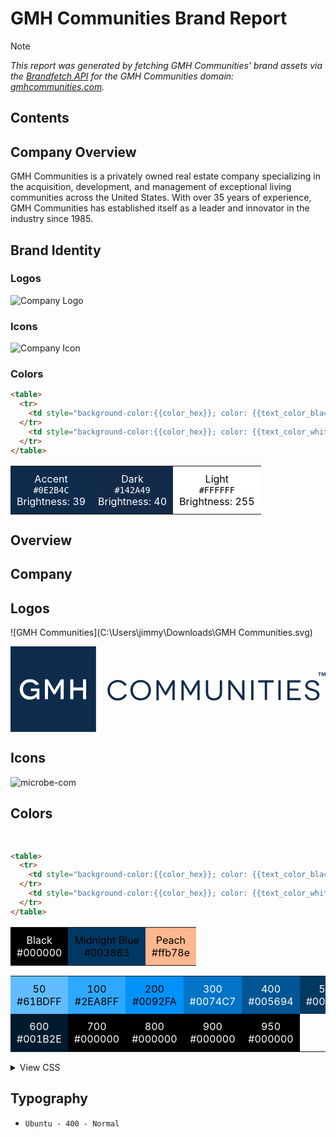 # GMH Communities Brand Report

> [!NOTE]
> *This report was generated by fetching GMH Communities' brand assets via the [Brandfetch API](https://brandfetch.com) for
> the GMH Communities domain: [gmhcommunities.com](https://gmhcommunities.com).*

## Contents

## Company Overview

GMH Communities is a privately owned real estate company specializing in the acquisition, development, and management of exceptional living communities across the United States. With over 35 years of experience, GMH Communities has established itself as a leader and innovator in the industry since 1985.

## Brand Identity

### Logos

![Company Logo](https://cdn.brandfetch.io/gmhcommunities.com/w/512/h/139/logo?c=1idD1Ep0IvCNcUa3_E3)

### Icons

![Company Icon](https://cdn.brandfetch.io/gmhcommunities.com/w/512/h/512?c=1idD1Ep0IvCNcUa3_E3)

### Colors

```html
<table>
  <tr>
    <td style="background-color:{{color_hex}}; color: {{text_color_black}}; padding:10px; text-align:center;">{{color_name}}<br>{{color_hex}}</td>
  </tr>
    <td style="background-color:{{color_hex}}; color: {{text_color_white}}; padding:10px; text-align:center;">{{color_name}}<br>{{color_hex}}</td>
  </tr>
</table>
```

<table>
  <tr>
    <td style="background-color:#0E2B4C; color:#fff; padding:10px; text-align:center;">Accent<br><code>#0E2B4C</code><br>Brightness: 39</td>
    <td style="background-color:#142A49; color:#fff; padding:10px; text-align:center;">Dark<br><code>#142A49</code><br>Brightness: 40</td>
    <td style="background-color:#FFFFFF; color:#000; padding:10px; text-align:center;">Light<br><code>#FFFFFF</code><br>Brightness: 255</td>
  </tr>
</table>

## Overview

## Company

## Logos

![GMH Communities](C:\Users\jimmy\Downloads\GMH Communities.svg)

<svg xmlns="http://www.w3.org/2000/svg" xmlns:xlink="http://www.w3.org/1999/xlink" version="1.0" id="Layer_1" x="0px" y="0px" viewBox="0 0 554.7 150.6" style="enable-background:new 0 0 554.7 150.6;" xml:space="preserve" width="554.7" height="150.6">
<style type="text/css">
	.st0{fill:#0E2B4C;}
	.st1{fill:#FFFFFF;}
</style>
<g>
	<g>
		<rect class="st0" width="150.6" height="150.6"></rect>
		<g>
			<g>
				<path class="st1" d="M46.1,88.5l-0.3,0.4c-0.4,0.5-1,1.1-1.8,1.7c-0.7,0.6-1.6,1.1-2.6,1.6c-1,0.5-2.1,0.8-3.3,1.2      c-1.2,0.3-2.5,0.5-3.9,0.5c-2.5,0-4.8-0.4-7-1.3c-2.2-0.9-4.1-2.1-5.7-3.7c-1.6-1.6-2.9-3.5-3.9-5.8c-0.9-2.2-1.4-4.7-1.4-7.3      c0-2.6,0.5-5.1,1.4-7.3c0.9-2.2,2.2-4.2,3.9-5.8c1.6-1.6,3.6-2.8,5.8-3.7c2.2-0.9,4.5-1.3,7-1.3c3.5,0.1,6.7,0.9,9.4,2.5      s4.9,3.8,6.4,6.6l-5.6,1.5c-1-1.6-2.5-2.9-4.3-3.9c-1.8-0.9-3.8-1.4-5.9-1.4c-1.8,0-3.4,0.3-5,0.9c-1.5,0.6-2.8,1.4-3.9,2.6      s-1.9,2.5-2.5,4s-0.9,3.2-0.9,5.1c0,1.9,0.3,3.7,1,5.2s1.5,2.9,2.7,4c1.1,1.1,2.5,1.9,4,2.5c1.5,0.6,3.2,0.9,5,0.9      c1.6,0,3-0.2,4.3-0.6c1.3-0.4,2.4-0.9,3.4-1.6c0.9-0.6,1.7-1.3,2.4-2.1c0.6-0.7,1.1-1.5,1.4-2.2v-2.9H36v-4.5h14.9V93h-4.8      c0-1.7,0-2.9,0-3.5C46.2,88.9,46.2,88.6,46.1,88.5L46.1,88.5z"></path>
				<path class="st1" d="M93.8,58l-0.2,34.9h-5.4V79.7c0-1.6,0-3.1,0-4.6s0.1-2.8,0.1-3.9c0-1.1,0-2,0.1-2.7l0-1h0l-0.3,0.6      c-0.3,0.4-0.5,0.9-0.8,1.4c-0.3,0.5-0.6,1.1-1,1.7l-0.8,1.5l-6.8,11.7h-2.9l-6.8-11.7c-0.3-0.4-0.5-0.9-0.9-1.5      c-0.3-0.6-0.7-1.2-1-1.7c-0.3-0.5-0.6-1-0.9-1.4l-0.3-0.6h0l0,1c0,0.7,0,1.6,0,2.7c0,1.1,0,2.4,0.1,3.9c0,1.5,0,3,0,4.6v13.3      h-5.4V58h5.2l7.9,13.4c0.7,1.2,1.3,2.2,1.8,3c0.4,0.8,0.8,1.4,1,1.8c0.3,0.4,0.4,0.7,0.5,0.9l0.1,0.2h0.1l0.1-0.2      c0.1-0.1,0.2-0.4,0.5-0.9c0.2-0.4,0.6-1,1-1.8c0.4-0.8,1-1.8,1.7-3L88.7,58H93.8z"></path>
				<path class="st1" d="M133.2,58v34.9h-5.5V77.6h-17v15.3h-5.5V58h5.5v14.5h17V58H133.2z"></path>
			</g>
		</g>
	</g>
	<g>
		<g>
			<path class="st0" d="M200.8,69.2l-0.3,0c-1.2-1.9-2.8-3.5-4.9-4.6c-2.1-1.1-4.3-1.6-6.8-1.6c-2,0-3.8,0.3-5.5,1     c-1.7,0.7-3.1,1.6-4.4,2.9c-1.2,1.2-2.2,2.7-2.9,4.5c-0.7,1.7-1,3.6-1,5.7c0,2.1,0.3,4,1,5.7c0.7,1.7,1.7,3.2,2.9,4.5     c1.2,1.2,2.7,2.2,4.4,2.9c1.7,0.7,3.5,1,5.5,1c2.7,0,5.1-0.6,7.3-1.9c2.2-1.3,3.9-3,5-5.2l4,1.1c-0.7,1.5-1.6,2.9-2.7,4.2     c-1.1,1.2-2.3,2.3-3.7,3.2c-1.4,0.9-2.9,1.6-4.6,2c-1.6,0.5-3.4,0.7-5.2,0.7c-2.5,0-4.8-0.4-7-1.3c-2.2-0.9-4.1-2.1-5.7-3.7     c-1.6-1.6-2.9-3.5-3.9-5.8c-0.9-2.2-1.4-4.7-1.4-7.3s0.5-5.1,1.4-7.3c0.9-2.2,2.2-4.2,3.9-5.8c1.6-1.6,3.6-2.8,5.8-3.7     c2.2-0.9,4.5-1.3,7-1.3c1.7,0,3.3,0.2,4.9,0.6c1.6,0.4,3.1,1,4.4,1.8c1.3,0.8,2.6,1.7,3.7,2.9c1.1,1.1,2,2.4,2.8,3.8L200.8,69.2z     "></path>
			<path class="st0" d="M211.1,77.3c0-2.6,0.5-5.1,1.4-7.3c0.9-2.2,2.2-4.2,3.9-5.8c1.6-1.6,3.6-2.8,5.8-3.7c2.2-0.9,4.5-1.3,7-1.3     s4.8,0.4,7,1.3c2.2,0.9,4.1,2.1,5.8,3.7c1.6,1.6,2.9,3.5,3.9,5.7c0.9,2.2,1.4,4.7,1.4,7.3s-0.4,5.1-1.4,7.3     c-0.9,2.2-2.2,4.1-3.9,5.7c-1.6,1.6-3.6,2.8-5.8,3.7c-2.2,0.8-4.5,1.3-7,1.3c-2.5,0-4.8-0.4-7-1.3c-2.2-0.9-4.1-2.1-5.7-3.7     c-1.6-1.6-2.9-3.5-3.9-5.8c-0.9-2.2-1.4-4.7-1.4-7.3L211.1,77.3z M215.5,77.2c0,2.1,0.3,4,1,5.7c0.7,1.7,1.7,3.2,2.9,4.5     c1.2,1.2,2.7,2.2,4.4,2.9c1.7,0.7,3.5,1,5.5,1c1.9,0,3.8-0.3,5.5-1c1.7-0.7,3.2-1.6,4.4-2.9c1.2-1.2,2.2-2.7,2.9-4.5     c0.7-1.7,1-3.7,1-5.8c0-2.1-0.3-4.1-1-5.8c-0.7-1.7-1.7-3.2-2.9-4.5c-1.2-1.2-2.7-2.2-4.4-2.9c-1.7-0.7-3.5-1-5.5-1     c-2,0-3.8,0.3-5.5,1c-1.7,0.7-3.1,1.6-4.4,2.9c-1.2,1.2-2.2,2.7-2.9,4.5c-0.7,1.7-1,3.7-1,5.8L215.5,77.2z"></path>
			<path class="st0" d="M289.2,59.7v35h-4V79.1c0-1.3,0-2.7,0-4.2s0.1-2.8,0.1-4s0-2.2,0-3l0-1.2h0l-0.3,0.5     c-0.2,0.3-0.4,0.8-0.7,1.3c-0.3,0.5-0.6,1.1-0.9,1.7c-0.3,0.6-0.6,1.1-0.9,1.7l-8.1,14.1h-2.1L263.9,72c-0.3-0.5-0.6-1.1-1-1.7     c-0.3-0.6-0.7-1.2-1-1.7c-0.3-0.5-0.5-1-0.7-1.3l-0.3-0.5h0l0,1.1c0,0.8,0,1.8,0,3c0,1.2,0,2.5,0.1,4c0,1.4,0,2.8,0,4.2v15.7h-4     V59.7h3.8l8.7,14.7c0.7,1.2,1.3,2.3,1.8,3.1c0.4,0.8,0.8,1.5,1,2c0.2,0.5,0.4,0.8,0.5,1l0.2,0.3h0l0.1-0.3c0.1-0.2,0.3-0.5,0.5-1     c0.2-0.5,0.6-1.1,1-2c0.4-0.8,1-1.9,1.8-3.1l8.7-14.7H289.2z"></path>
			<path class="st0" d="M333.1,59.7v35h-4V79.1c0-1.3,0-2.7,0-4.2c0-1.4,0.1-2.8,0.1-4s0-2.2,0-3l0-1.2h0l-0.3,0.5     c-0.2,0.3-0.4,0.8-0.7,1.3c-0.3,0.5-0.6,1.1-0.9,1.7c-0.3,0.6-0.6,1.1-0.9,1.7l-8.1,14.1h-2.1L307.9,72c-0.3-0.5-0.6-1.1-1-1.7     c-0.3-0.6-0.7-1.2-1-1.7c-0.3-0.5-0.5-1-0.7-1.3l-0.3-0.5h0l0,1.1c0,0.8,0,1.8,0,3c0,1.2,0,2.5,0.1,4c0,1.4,0,2.8,0,4.2v15.7h-4     V59.7h3.8l8.7,14.7c0.7,1.2,1.3,2.3,1.8,3.1c0.4,0.8,0.8,1.5,1,2c0.2,0.5,0.4,0.8,0.5,1l0.2,0.3h0l0.1-0.3c0.1-0.2,0.3-0.5,0.5-1     c0.2-0.5,0.6-1.1,1-2c0.4-0.8,1-1.9,1.8-3.1l8.7-14.7H333.1z"></path>
			<path class="st0" d="M372.6,59.7l0,20.4c0,4.9-1.2,8.7-3.7,11.3c-2.5,2.6-6,3.8-10.6,3.8c-4.6,0-8.1-1.2-10.6-3.8     c-2.5-2.6-3.7-6.4-3.7-11.3V59.7h4.1v20.5c0,7.5,3.4,11.3,10.2,11.3c6.8,0,10.3-3.8,10.3-11.3V59.7H372.6z"></path>
			<path class="st0" d="M412,59.7v34.9h-3.8l-15.5-20.8c-0.7-1-1.4-2-2.1-2.9c-0.6-0.9-1.2-1.7-1.6-2.3c-0.4-0.6-0.8-1.1-1-1.5     l-0.4-0.6h0v0.7c0,0.5,0,1.2,0,2.1c0,0.9,0,1.9,0,3.1s0,2.5,0,3.9v18.3h-4.1V59.7h3.8l15.5,20.8c0.6,0.9,1.3,1.7,1.9,2.6     c0.6,0.8,1.1,1.6,1.6,2.3c0.5,0.7,0.9,1.2,1.2,1.6l0.4,0.6h0v-0.8c0-0.5,0-1.2,0-2.1c0-0.9,0-1.9,0-3.1s0-2.3,0-3.6V59.7H412z"></path>
			<path class="st0" d="M423.8,94.6V59.7h4.1v34.9H423.8z"></path>
			<path class="st0" d="M463.5,59.7v3.8h-11.7v31h-4v-31h-11.7v-3.8H463.5z"></path>
			<path class="st0" d="M471.7,94.6V59.7h4.1v34.9H471.7z"></path>
			<path class="st0" d="M511.1,90.8v3.8h-23.6V59.7h23.3v3.8h-19.2v10.8H507V78h-15.4v12.8H511.1z"></path>
			<path class="st0" d="M540.1,69.4l-0.5,0.2c-0.2-1-0.5-2-1-2.8c-0.5-0.8-1.1-1.5-1.9-2.1c-0.8-0.6-1.6-1-2.6-1.3     c-0.9-0.3-2-0.4-3.1-0.4c-2.3,0-4.2,0.5-5.6,1.5c-1.4,1-2.2,2.4-2.2,4.1c0,0.9,0.3,1.7,0.8,2.4c0.5,0.6,1.3,1.2,2.2,1.6     s1.9,0.8,3,1.2c1.1,0.3,2.3,0.7,3.4,1c1.2,0.3,2.5,0.8,3.9,1.3c1.3,0.5,2.6,1.1,3.7,1.9c1.1,0.8,2.1,1.7,2.8,2.9     c0.7,1.1,1.1,2.6,1.1,4.3c0,1.4-0.3,2.8-0.9,4c-0.6,1.2-1.4,2.3-2.5,3.2c-1.1,0.9-2.4,1.6-4,2.1c-1.5,0.4-3.3,0.7-5.2,0.7     c-1.8,0-3.5-0.2-5.1-0.7c-1.5-0.5-2.8-1.2-3.9-2.1c-1.1-0.9-2-2-2.7-3.2c-0.7-1.2-1.2-2.6-1.5-4l3.9-1c0.1,1,0.4,1.9,0.9,2.9     c0.4,0.9,1.1,1.7,1.9,2.4c0.8,0.7,1.7,1.2,2.8,1.6c1.1,0.4,2.4,0.6,3.8,0.6c2.6,0,4.6-0.6,6.1-1.8c1.5-1.2,2.2-2.7,2.2-4.6     c0-1.2-0.3-2.3-1-3.1c-0.7-0.8-1.5-1.5-2.6-2c-1-0.5-2.2-1-3.5-1.3c-1.3-0.3-2.5-0.7-3.8-1.1c-1-0.3-2-0.6-3.2-1.1     c-1.1-0.4-2.2-1-3.2-1.6c-1-0.6-1.8-1.5-2.4-2.5c-0.6-1-0.9-2.3-0.9-3.8c0-1.3,0.3-2.6,0.9-3.7c0.6-1.1,1.4-2.1,2.5-3     c1-0.8,2.3-1.5,3.8-2c1.5-0.5,3.1-0.7,4.9-0.7c1.6,0,3.1,0.2,4.5,0.6c1.4,0.4,2.6,1.1,3.7,1.9c1.1,0.8,2,1.8,2.7,2.9     c0.7,1.1,1.2,2.4,1.5,3.8L540.1,69.4z"></path>
		</g>
	</g>
</g>
<g>
	<path class="st0" d="M546.8,46v1h-2v5.1h-1.2V47h-2v-1H546.8z M553.5,52.1l-0.2-3.6c0-0.5,0-1.1,0-1.7h-0.1   c-0.2,0.5-0.3,1.3-0.5,1.8l-1.1,3.4h-1.3l-1.1-3.5c-0.1-0.5-0.3-1.2-0.4-1.7h-0.1c0,0.6,0,1.2,0,1.7l-0.2,3.6h-1.2l0.5-6.2h1.8   l1.1,3c0.1,0.5,0.3,0.9,0.4,1.6h0c0.2-0.6,0.3-1.1,0.4-1.5l1.1-3h1.8l0.5,6.2H553.5z"></path>
</g>
</svg>

## Icons

![microbe-com](C:\Users\jimmy\Downloads\microbe-com-icons\microbe-com.png)

## Colors

<table>
  <tr>
    <td style="background-color:#000000; color:#fff; padding:10px; text-align:center;">Black<br>#000000</td>
    <td style="background-color:#003863; color:#000; padding:10px; text-align:center;">Midnight Blue<br>#003863</td>
    <td style="background-color:#ffb78e; color:#000; padding:10px; text-align:center;">Peach<br>#ffb78e</td>
​

```html
<table>
  <tr>
    <td style="background-color:{{color_hex}}; color: {{text_color_black}}; padding:10px; text-align:center;">{{color_name}}<br>{{color_hex}}</td>
  </tr>
    <td style="background-color:{{color_hex}}; color: {{text_color_white}}; padding:10px; text-align:center;">{{color_name}}<br>{{color_hex}}</td>
  </tr>
</table>
```

<table>
  <tr>
    <td style="background-color:#61BDFF; color:#000; padding:10px; text-align:center;">50<br>#61BDFF</td>
    <td style="background-color:#2EA8FF; color:#000; padding:10px; text-align:center;">100<br>#2EA8FF</td>
    <td style="background-color:#0092FA; color:#000; padding:10px; text-align:center;">200<br>#0092FA</td>
    <td style="background-color:#0074C7; color:#fff; padding:10px; text-align:center;">300<br>#0074C7</td>
    <td style="background-color:#005694; color:#fff; padding:10px; text-align:center;">400<br>#005694</td>
    <td style="background-color:#003961; color:#fff; padding:10px; text-align:center;">500<br>#003961</td>
  </tr>
  <tr>
    <td style="background-color:#001B2E; color:#fff; padding:10px; text-align:center;">600<br>#001B2E</td>
    <td style="background-color:#000000; color:#fff; padding:10px; text-align:center;">700<br>#000000</td>
    <td style="background-color:#000000; color:#fff; padding:10px; text-align:center;">800<br>#000000</td>
    <td style="background-color:#000000; color:#fff; padding:10px; text-align:center;">900<br>#000000</td>
    <td style="background-color:#000000; color:#fff; padding:10px; text-align:center;">950<br>#000000</td>
  </tr>
</table>



<details><summary>View CSS</summary><p>

```css
:root {
  /* CALL TO ACTION */
  --call-to-action-color-50: #61bdff;
  --call-to-action-color-100: #2ea8ff;
  --call-to-action-color-200: #0092fa;
  --call-to-action-color-300: #0074c7;
  --call-to-action-color-400: #005694;
  --call-to-action-color-500: #003961;
  --call-to-action-color-600: #001b2e;
  --call-to-action-color-700: #000000;
  --call-to-action-color-800: #000000;
  --call-to-action-color-900: #000000;
  --call-to-action-color-950: #000000;

  --call-to-action-color-50: #ffffff;
  --call-to-action-color-100: #ffffff;
  --call-to-action-color-200: #ffffff;
  --call-to-action-color-300: #ffffff;
  --call-to-action-color-400: #ffffff;
  --call-to-action-color-500: #ffffff;
  --call-to-action-color-600: #e6e6e6;
  --call-to-action-color-700: #cccccc;
  --call-to-action-color-800: #b3b3b3;
  --call-to-action-color-900: #999999;
  --call-to-action-color-950: #808080;

  /* HERO */
  --hero-color-50: #61bdff;
  --hero-color-100: #2ea8ff;
  --hero-color-200: #0092fa;
  --hero-color-300: #0074c7;
  --hero-color-400: #005694;
  --hero-color-500: #003961;
  --hero-color-600: #001b2e;
  --hero-color-700: #000000;
  --hero-color-800: #000000;
  --hero-color-900: #000000;
  --hero-color-950: #000000;

  --hero-color-50: #ffffff;
  --hero-color-100: #ffffff;
  --hero-color-200: #ffffff;
  --hero-color-300: #ffffff;
  --hero-color-400: #ffffff;
  --hero-color-500: #ffffff;
  --hero-color-600: #e6e6e6;
  --hero-color-700: #cccccc;
  --hero-color-800: #b3b3b3;
  --hero-color-900: #999999;
  --hero-color-950: #808080;

  /* ACCENT */
  --accent-color-50: #ffffff;
  --accent-color-100: #e8f4dc;
  --accent-color-200: #cfe8b5;
  --accent-color-300: #b5dc8f;
  --accent-color-400: #9ccf68;
  --accent-color-500: #82c341;
  --accent-color-600: #699f32;
  --accent-color-700: #4f7826;
  --accent-color-800: #36511a;
  --accent-color-900: #1c2b0d;
  --accent-color-950: #030401;

  --accent-color-50: #ffffff;
  --accent-color-100: #ffffff;
  --accent-color-200: #ffffff;
  --accent-color-300: #ffffff;
  --accent-color-400: #ffffff;
  --accent-color-500: #ffffff;
  --accent-color-600: #e6e6e6;
  --accent-color-700: #cccccc;
  --accent-color-800: #b3b3b3;
  --accent-color-900: #999999;
  --accent-color-950: #808080;

  /* BACKGROUND */
  --background-color-50: #ffffff;
  --background-color-100: #ffffff;
  --background-color-200: #ffffff;
  --background-color-300: #ffffff;
  --background-color-400: #ffffff;
  --background-color-500: #ffffff;
  --background-color-600: #e6e6e6;
  --background-color-700: #cccccc;
  --background-color-800: #b3b3b3;
  --background-color-900: #999999;
  --background-color-950: #808080;

  --background-color-50: #ababab;
  --background-color-100: #919191;
  --background-color-200: #787878;
  --background-color-300: #5e5e5e;
  --background-color-400: #454545;
  --background-color-500: #2b2b2b;
  --background-color-600: #121212;
  --background-color-700: #000000;
  --background-color-800: #000000;
  --background-color-900: #000000;
  --background-color-950: #000000;

  /* SURFACE */
  --surface-color-50: #ffffff;
  --surface-color-100: #fdebe2;
  --surface-color-200: #fbc9b2;
  --surface-color-300: #f8a782;
  --surface-color-400: #f58551;
  --surface-color-500: #f26321;
  --surface-color-600: #d44c0c;
  --surface-color-700: #a43a0a;
  --surface-color-800: #742907;
  --surface-color-900: #431804;
  --surface-color-950: #130701;

  --surface-color-50: #ffffff;
  --surface-color-100: #ffffff;
  --surface-color-200: #ffffff;
  --surface-color-300: #ffffff;
  --surface-color-400: #ffffff;
  --surface-color-500: #ffffff;
  --surface-color-600: #e6e6e6;
  --surface-color-700: #cccccc;
  --surface-color-800: #b3b3b3;
  --surface-color-900: #999999;
  --surface-color-950: #808080;
}
```

</details>







## Typography

-   `Ubuntu - 400 - Normal`
